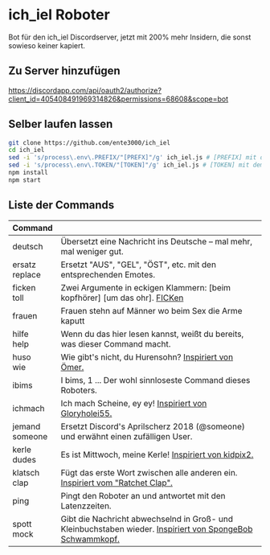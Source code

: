 # ich_iel Roboter

Bot für den ich_iel Discordserver, jetzt mit 200% mehr Insidern, die sonst sowieso keiner kapiert.

## Zu Server hinzufügen

https://discordapp.com/api/oauth2/authorize?client_id=405408491969314826&permissions=68608&scope=bot

## Selber laufen lassen

```bash
git clone https://github.com/ente3000/ich_iel
cd ich_iel
sed -i 's/process\.env\.PREFIX/"[PREFX]"/g' ich_iel.js # [PREFIX] mit dem gewünschten Prefix ersetzen
sed -i 's/process\.env\.TOKEN/"[TOKEN]"/g' ich_iel.js # [TOKEN] mit dem Discord-Bot-Token ersetzen
npm install
npm start
```
## Liste der Commands

| Command | |
|-|-|
| deutsch | Übersetzt eine Nachricht ins Deutsche – mal mehr, mal weniger gut. |
| ersatz<br>replace | Ersetzt "AUS", "GEL", "ÖST", etc. mit den entsprechenden Emotes. |
| ficken<br>toll | Zwei Argumente in eckigen Klammern: [beim kopfhörer] [um das ohr]. [FICKen](https://github.com/samogot/betterdiscord-plugins/blob/master/v2/Quoter/link-stub.md?guild_id=392678434687549440&channel_id=430838493359636490&message_id=431582731239948308&author_id=254703312312467467) |
| frauen | Frauen stehn auf Männer wo beim Sex die Arme kaputt |
| hilfe<br>help | Wenn du das hier lesen kannst, weißt du bereits, was dieser Command macht. |
| huso<br>wie | Wie gibt's nicht, du Hurensohn? [Inspiriert von Ömer.](https://www.facebook.com/KFC.Deutschland/posts/1145486008814468?comment_id=1145949152101487&reply_comment_id=1145955162100886) |
| ibims | I bims, 1 ... Der wohl sinnloseste Command dieses Roboters. |
| ichmach | Ich mach Scheine, ey ey! [Inspiriert von Gloryholei55.](https://www.gutefrage.net/frage/wie-findet-ihr-meinen-ganster-rap-text) |
| jemand<br>someone | Ersetzt Discord's Aprilscherz 2018 (@someone) und erwähnt einen zufälligen User. |
| kerle<br>dudes | Es ist Mittwoch, meine Kerle! [Inspiriert von kidpix2.](https://web.archive.org/web/20161007164108/https://kidpix2.tumblr.com/post/104840641707/wednesday-meme) |
| klatsch<br>clap | Fügt das erste Wort zwischen alle anderen ein. [Inspiriert vom \"Ratchet Clap\".](https://www.urbandictionary.com/define.php?term=Ratchet+Clap) |
| ping | Pingt den Roboter an und antwortet mit den Latenzzeiten. |
| spott<br>mock | Gibt die Nachricht abwechselnd in Groß- und Kleinbuchstaben wieder. [Inspiriert von SpongeBob Schwammkopf.](https://www.imdb.com/title/tt2512000/) |
